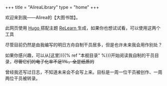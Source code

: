 +++
title = "AlireaLibrary"
type = "home"
+++

欢迎来到我——Alirea的【大图书馆】。

此网页使用 [Hugo ](https://gohugo.io/)搭配主题 [ReLearn ](https://github.com/McShelby/hugo-theme-relearn)生成，如果你也想试试看，可以使用这两个工具

尽管目前仍然是由我编写的明日方舟自制干员居多，但是也许未来我会用作别处？

如果你感兴趣，可以从[这里]({{% ref "本舰目录" %}})开始阅读我自制的干员目录，~~尽管它们的电子化率不足1%，全是纸质的~~

曾经我还写过日志，不知道未来会不会写上来。目标是一周一位干员被创作、一周两位干员被转录。
